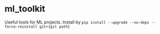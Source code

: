 # ml_toolkit
Useful tools for ML projects. Install by ```pip install --upgrade --no-deps --force-reinstall git+{git path}```
